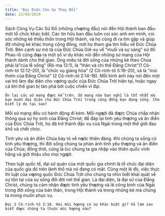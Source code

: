 ```yaml
---
title: 'Đại Diện Cho Sự Thay Đổi'
date: 22/09/2019
---
```


Sách Công Vụ Các Sứ Đồ (những chƣơng đầu) nói đến Hội thánh ban đầu- một tổ chức khác biệt. Các tín hữu ban đầu luôn coi sóc anh em mình, coi sóc những kẻ thiếu thốn trong Hội thánh, và họ cũng đi ra tìm gặp và giúp đỡ những kẻ khác trong cộng đồng, mời họ tham gia tìm hiểu về Đức Chúa Trời. Bên cạnh sự mô tả của Đức Chúa Giê-su về "muối và sự sáng" sứ đồ Phao-lô cũng đƣa ra một số ví dụ khác nói đến những sứ mạng của Hội thánh dành cho thế gian. Ông miêu tả đời sống của những kẻ theo Chúa phải là"của lễ sống" (Rô-ma 12:1), là "thân và chi thể Đấng Christ"(1 Cô-rinh-tô 12:12–20), là "chức vụ giảng hòa" (2 Cô-rinh-tô 5:18–20), và là "mùi thơm của Đấng Christ" (2 Cô-rinh-tô 2:14–16). Mỗi hình ảnh này nói đến một vai trò làm đại diện cho vƣơng quốc của Đức Chúa Trời hiện tại, hoặc ngay cả khi thế gian bị tàn phá bởi cuộc chiến vĩ đại.

`Ôn lại các sứ mạng đƣợc kể trên. Sứ mạng nào bạn nghĩ là tốt nhất mà bạn muốn đại diện cho Đức Chúa Trời trong cộng đồng bạn đang sống. Cho biết lý do tại sao?`

Mỗi sứ mạng đều có hành động đi kèm. Mỗi ngƣời đã đƣợc Chúa chấp nhận thông qua sự hy sinh của Đấng Christ; để đáp lại tình yêu thƣơng và ân điển của Đức Chúa Trời, họ đã trở thành đặc vụ của Ngài trong một thế giới đau khổ và chết chóc.

Tình yêu và ân điển Chúa bày tỏ về nƣớc thiên đàng. Khi chúng ta sống có tình yêu thƣơng, thì đời sống chúng ta phản ảnh tình yêu thƣơng và ân điển của Chúa; đồng thời, cũng là lúc chúng ta gia nhập vào thiên quốc vĩnh hằng và giới thiệu cho mọi ngƣời.

Theo luật quốc tế, đại sứ quán của một quốc gia chính là tổ chức đại diện của quốc gia đó trên lãnh thổ mà nó đang có mặt. Cũng một lẽ đó, việc thực thi luật của vƣơng quốc Đức Chúa Trời cho chúng ta nhìn biết khái quát về sự tồn tại của sự sống đời đời nơi thế gian. Là đại diện, là đại sứ của Đấng Christ, chúng ta cảm nhận đƣợc tình yêu thƣơng và lẽ công bình của Ngài trong đời sống của bản thân, trong Hội thánh và trong những kẻ mà chúng ta mong muốn phục vụ.

`Đọc 2 Cô-rinh-tô 2:16. Hai mùi hƣơng có sự khác biệt gì? Và làm sao biết đƣợc chúng ta thuộc mùi hƣơng nào?`